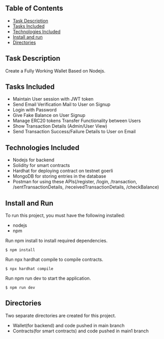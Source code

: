 ## Table of Contents

- [Task Description](#task-description)
- [Tasks Included](#tasks-included)
- [Technologies Included](#technologies-included)
- [Install and run](#install-and-run)
- [Directories](#directories)

## Task Description

Create a Fully Working Wallet Based on Nodejs.

## Tasks Included

- Maintain User session with JWT token
- Send Email Verification Mail to User on Signup
- Login with Password
- Give Fake Balance on User Signup
- Manage ERC20 tokens Transfer Functionality between Users
- Show Transaction Details (Admin/User View)
- Send Transaction Success/Failure Details to User on Email

## Technologies Included

- Nodejs for backend
- Solidity for smart contracts
- Hardhat for deploying contract on testnet goerli
- MongoDB for storing entries in the database
- Postman for using these APIs(/register, /login, /transaction, /sentTransactionDetails, /receivedTransactionDetails, /checkBalance)

## Install and Run

To run this project, you must have the following installed:

- nodejs
- npm

Run npm install to install required dependencies.

```
$ npm install
```

Run npx hardhat compile to compile contracts.

```
$ npx hardhat compile
```

Run npm run dev to start the application.

```
$ npm run dev
```

## Directories

Two separate directories are created for this project.

- Wallet(for backend) and code pushed in main branch
- Contracts(for smart contracts) and code pushed in main1 branch
